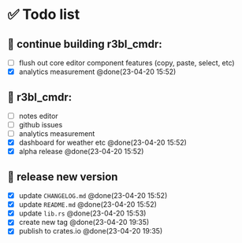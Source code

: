 # ✅ Todo list

## 🚀 continue building r3bl_cmdr:
  - [ ] flush out core editor component features (copy, paste, select, etc)
  - [x] analytics measurement @done(23-04-20 15:52)

## 🐒 r3bl_cmdr:
  - [ ] notes editor
  - [ ] github issues
  - [ ] analytics measurement
  - [x] dashboard for weather etc @done(23-04-20 15:52)
  - [x] alpha release @done(23-04-20 15:52)

## 🦜 release new version
  - [x] update `CHANGELOG.md` @done(23-04-20 15:52)
  - [x] update `README.md` @done(23-04-20 15:52)
  - [x] update `lib.rs` @done(23-04-20 15:53)
  - [x] create new tag @done(23-04-20 19:35)
  - [x] publish to crates.io @done(23-04-20 19:35)
